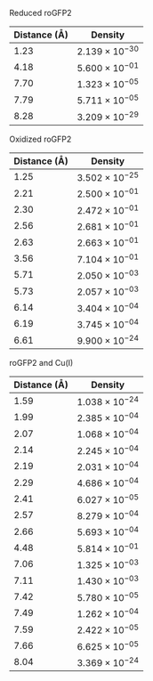Reduced roGFP2

| Distance (Å) | Density |
|-----------|-----------|
| 1.23 | $2.139 \times 10^{-30}$ |
| 4.18 | $5.600 \times 10^{-01}$ |
| 7.70 | $1.323 \times 10^{-05}$ |
| 7.79 | $5.711 \times 10^{-05}$ |
| 8.28 | $3.209 \times 10^{-29}$ |

Oxidized roGFP2

| Distance (Å) | Density |
|-----------|-----------|
| 1.25 | $3.502 \times 10^{-25}$ |
| 2.21 | $2.500 \times 10^{-01}$ |
| 2.30 | $2.472 \times 10^{-01}$ |
| 2.56 | $2.681 \times 10^{-01}$ |
| 2.63 | $2.663 \times 10^{-01}$ |
| 3.56 | $7.104 \times 10^{-01}$ |
| 5.71 | $2.050 \times 10^{-03}$ |
| 5.73 | $2.057 \times 10^{-03}$ |
| 6.14 | $3.404 \times 10^{-04}$ |
| 6.19 | $3.745 \times 10^{-04}$ |
| 6.61 | $9.900 \times 10^{-24}$ |

roGFP2 and Cu(I)

| Distance (Å) | Density |
|-----------|-----------|
| 1.59 | $1.038 \times 10^{-24}$ |
| 1.99 | $2.385 \times 10^{-04}$ |
| 2.07 | $1.068 \times 10^{-04}$ |
| 2.14 | $2.245 \times 10^{-04}$ |
| 2.19 | $2.031 \times 10^{-04}$ |
| 2.29 | $4.686 \times 10^{-04}$ |
| 2.41 | $6.027 \times 10^{-05}$ |
| 2.57 | $8.279 \times 10^{-04}$ |
| 2.66 | $5.693 \times 10^{-04}$ |
| 4.48 | $5.814 \times 10^{-01}$ |
| 7.06 | $1.325 \times 10^{-03}$ |
| 7.11 | $1.430 \times 10^{-03}$ |
| 7.42 | $5.780 \times 10^{-05}$ |
| 7.49 | $1.262 \times 10^{-04}$ |
| 7.59 | $2.422 \times 10^{-05}$ |
| 7.66 | $6.625 \times 10^{-05}$ |
| 8.04 | $3.369 \times 10^{-24}$ |

